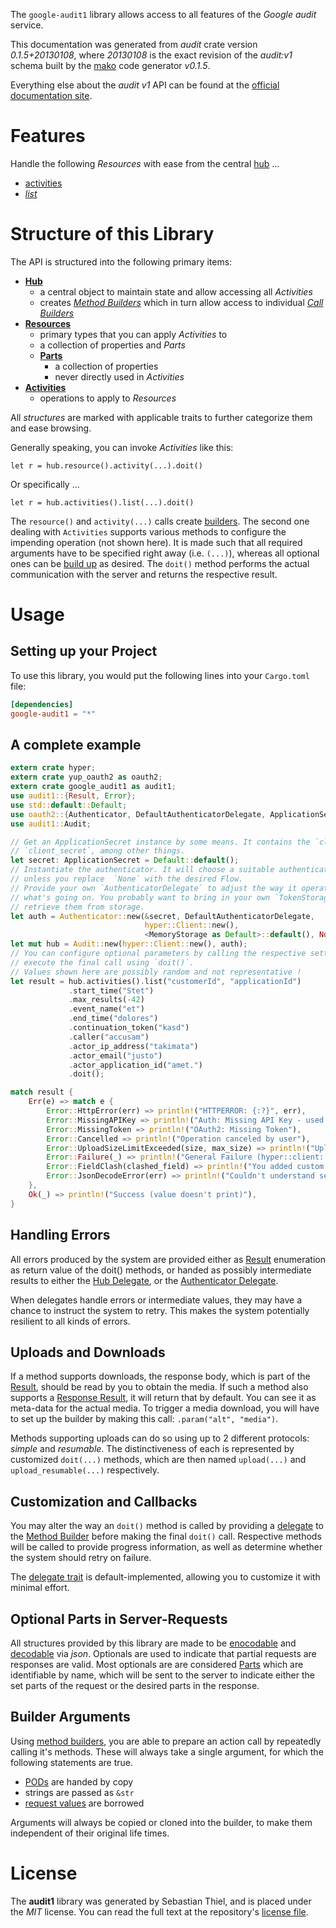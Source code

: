 <!---
DO NOT EDIT !
This file was generated automatically from 'src/mako/api/README.md.mako'
DO NOT EDIT !
-->
The `google-audit1` library allows access to all features of the *Google audit* service.

This documentation was generated from *audit* crate version *0.1.5+20130108*, where *20130108* is the exact revision of the *audit:v1* schema built by the [mako](http://www.makotemplates.org/) code generator *v0.1.5*.

Everything else about the *audit* *v1* API can be found at the
[official documentation site](https://developers.google.com/google-apps/admin-audit/get_started).
# Features

Handle the following *Resources* with ease from the central [hub](http://byron.github.io/google-apis-rs/google-audit1/struct.Audit.html) ... 

* [activities](http://byron.github.io/google-apis-rs/google-audit1/struct.Activity.html)
 * [*list*](http://byron.github.io/google-apis-rs/google-audit1/struct.ActivityListCall.html)




# Structure of this Library

The API is structured into the following primary items:

* **[Hub](http://byron.github.io/google-apis-rs/google-audit1/struct.Audit.html)**
    * a central object to maintain state and allow accessing all *Activities*
    * creates [*Method Builders*](http://byron.github.io/google-apis-rs/google-audit1/trait.MethodsBuilder.html) which in turn
      allow access to individual [*Call Builders*](http://byron.github.io/google-apis-rs/google-audit1/trait.CallBuilder.html)
* **[Resources](http://byron.github.io/google-apis-rs/google-audit1/trait.Resource.html)**
    * primary types that you can apply *Activities* to
    * a collection of properties and *Parts*
    * **[Parts](http://byron.github.io/google-apis-rs/google-audit1/trait.Part.html)**
        * a collection of properties
        * never directly used in *Activities*
* **[Activities](http://byron.github.io/google-apis-rs/google-audit1/trait.CallBuilder.html)**
    * operations to apply to *Resources*

All *structures* are marked with applicable traits to further categorize them and ease browsing.

Generally speaking, you can invoke *Activities* like this:

```Rust,ignore
let r = hub.resource().activity(...).doit()
```

Or specifically ...

```ignore
let r = hub.activities().list(...).doit()
```

The `resource()` and `activity(...)` calls create [builders][builder-pattern]. The second one dealing with `Activities` 
supports various methods to configure the impending operation (not shown here). It is made such that all required arguments have to be 
specified right away (i.e. `(...)`), whereas all optional ones can be [build up][builder-pattern] as desired.
The `doit()` method performs the actual communication with the server and returns the respective result.

# Usage

## Setting up your Project

To use this library, you would put the following lines into your `Cargo.toml` file:

```toml
[dependencies]
google-audit1 = "*"
```

## A complete example

```Rust
extern crate hyper;
extern crate yup_oauth2 as oauth2;
extern crate google_audit1 as audit1;
use audit1::{Result, Error};
use std::default::Default;
use oauth2::{Authenticator, DefaultAuthenticatorDelegate, ApplicationSecret, MemoryStorage};
use audit1::Audit;

// Get an ApplicationSecret instance by some means. It contains the `client_id` and 
// `client_secret`, among other things.
let secret: ApplicationSecret = Default::default();
// Instantiate the authenticator. It will choose a suitable authentication flow for you, 
// unless you replace  `None` with the desired Flow.
// Provide your own `AuthenticatorDelegate` to adjust the way it operates and get feedback about 
// what's going on. You probably want to bring in your own `TokenStorage` to persist tokens and
// retrieve them from storage.
let auth = Authenticator::new(&secret, DefaultAuthenticatorDelegate,
                              hyper::Client::new(),
                              <MemoryStorage as Default>::default(), None);
let mut hub = Audit::new(hyper::Client::new(), auth);
// You can configure optional parameters by calling the respective setters at will, and
// execute the final call using `doit()`.
// Values shown here are possibly random and not representative !
let result = hub.activities().list("customerId", "applicationId")
             .start_time("Stet")
             .max_results(-42)
             .event_name("et")
             .end_time("dolores")
             .continuation_token("kasd")
             .caller("accusam")
             .actor_ip_address("takimata")
             .actor_email("justo")
             .actor_application_id("amet.")
             .doit();

match result {
    Err(e) => match e {
        Error::HttpError(err) => println!("HTTPERROR: {:?}", err),
        Error::MissingAPIKey => println!("Auth: Missing API Key - used if there are no scopes"),
        Error::MissingToken => println!("OAuth2: Missing Token"),
        Error::Cancelled => println!("Operation canceled by user"),
        Error::UploadSizeLimitExceeded(size, max_size) => println!("Upload size too big: {} of {}", size, max_size),
        Error::Failure(_) => println!("General Failure (hyper::client::Response doesn't print)"),
        Error::FieldClash(clashed_field) => println!("You added custom parameter which is part of builder: {:?}", clashed_field),
        Error::JsonDecodeError(err) => println!("Couldn't understand server reply - maybe API needs update: {:?}", err),
    },
    Ok(_) => println!("Success (value doesn't print)"),
}

```
## Handling Errors

All errors produced by the system are provided either as [Result](http://byron.github.io/google-apis-rs/google-audit1/enum.Result.html) enumeration as return value of 
the doit() methods, or handed as possibly intermediate results to either the 
[Hub Delegate](http://byron.github.io/google-apis-rs/google-audit1/trait.Delegate.html), or the [Authenticator Delegate](http://byron.github.io/google-apis-rs/google-audit1/../yup-oauth2/trait.AuthenticatorDelegate.html).

When delegates handle errors or intermediate values, they may have a chance to instruct the system to retry. This 
makes the system potentially resilient to all kinds of errors.

## Uploads and Downloads
If a method supports downloads, the response body, which is part of the [Result](http://byron.github.io/google-apis-rs/google-audit1/enum.Result.html), should be
read by you to obtain the media.
If such a method also supports a [Response Result](http://byron.github.io/google-apis-rs/google-audit1/trait.ResponseResult.html), it will return that by default.
You can see it as meta-data for the actual media. To trigger a media download, you will have to set up the builder by making
this call: `.param("alt", "media")`.

Methods supporting uploads can do so using up to 2 different protocols: 
*simple* and *resumable*. The distinctiveness of each is represented by customized 
`doit(...)` methods, which are then named `upload(...)` and `upload_resumable(...)` respectively.

## Customization and Callbacks

You may alter the way an `doit()` method is called by providing a [delegate](http://byron.github.io/google-apis-rs/google-audit1/trait.Delegate.html) to the 
[Method Builder](http://byron.github.io/google-apis-rs/google-audit1/trait.CallBuilder.html) before making the final `doit()` call. 
Respective methods will be called to provide progress information, as well as determine whether the system should 
retry on failure.

The [delegate trait](http://byron.github.io/google-apis-rs/google-audit1/trait.Delegate.html) is default-implemented, allowing you to customize it with minimal effort.

## Optional Parts in Server-Requests

All structures provided by this library are made to be [enocodable](http://byron.github.io/google-apis-rs/google-audit1/trait.RequestValue.html) and 
[decodable](http://byron.github.io/google-apis-rs/google-audit1/trait.ResponseResult.html) via *json*. Optionals are used to indicate that partial requests are responses 
are valid.
Most optionals are are considered [Parts](http://byron.github.io/google-apis-rs/google-audit1/trait.Part.html) which are identifiable by name, which will be sent to 
the server to indicate either the set parts of the request or the desired parts in the response.

## Builder Arguments

Using [method builders](http://byron.github.io/google-apis-rs/google-audit1/trait.CallBuilder.html), you are able to prepare an action call by repeatedly calling it's methods.
These will always take a single argument, for which the following statements are true.

* [PODs][wiki-pod] are handed by copy
* strings are passed as `&str`
* [request values](http://byron.github.io/google-apis-rs/google-audit1/trait.RequestValue.html) are borrowed

Arguments will always be copied or cloned into the builder, to make them independent of their original life times.

[wiki-pod]: http://en.wikipedia.org/wiki/Plain_old_data_structure
[builder-pattern]: http://en.wikipedia.org/wiki/Builder_pattern
[google-go-api]: https://github.com/google/google-api-go-client

# License
The **audit1** library was generated by Sebastian Thiel, and is placed 
under the *MIT* license.
You can read the full text at the repository's [license file][repo-license].

[repo-license]: https://github.com/Byron/google-apis-rs/LICENSE.md
